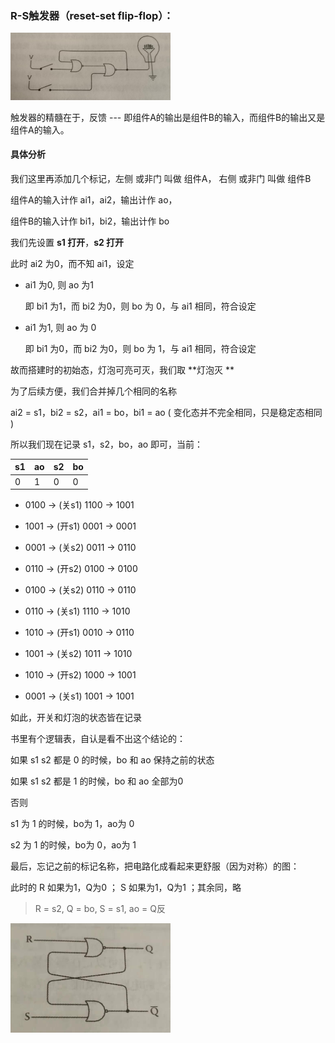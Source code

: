 ### R-S触发器（reset-set flip-flop）：

<img src="%E5%8F%8D%E9%A6%88%E5%99%A8.jpg" alt="反馈器" style="zoom:25%;" />

触发器的精髓在于，反馈 --- 即组件A的输出是组件B的输入，而组件B的输出又是组件A的输入。



#### 具体分析

我们这里再添加几个标记，左侧 或非门 叫做 组件A， 右侧 或非门 叫做 组件B

组件A的输入计作 ai1，ai2，输出计作 ao，

组件B的输入计作 bi1，bi2，输出计作 bo



我们先设置 **s1 打开**，**s2 打开**

此时 ai2 为0，而不知 ai1，设定

- ai1 为0, 则 ao 为1

  即 bi1 为1，而 bi2 为0，则 bo 为 0，与 ai1 相同，符合设定

- ai1 为1, 则 ao 为 0

  即 bi1 为0，而 bi2 为0，则 bo 为 1，与 ai1 相同，符合设定


故而搭建时的初始态，灯泡可亮可灭，我们取 **灯泡灭 **



为了后续方便，我们合并掉几个相同的名称

ai2 = s1，bi2 = s2，ai1 = bo，bi1 = ao  ( 变化态并不完全相同，只是稳定态相同 )

所以我们现在记录  s1，s2，bo，ao 即可，当前：

| s1   | ao   | s2   | bo   |
| ---- | ---- | ---- | ---- |
| 0    | 1    | 0    | 0    |



- 0100 -> (关s1) 1100 -> 1001
- 1001 -> (开s1) 0001 -> 0001
- 0001 -> (关s2) 0011 -> 0110
- 0110 -> (开s2) 0100 -> 0100



- 0100 -> (关s2) 0110 -> 0110
- 0110 -> (关s1) 1110 -> 1010
- 1010 -> (开s1) 0010 -> 0110 



- 1001 -> (关s2) 1011 -> 1010
- 1010 -> (开s2) 1000 -> 1001



- 0001 -> (关s1) 1001 -> 1001



如此，开关和灯泡的状态皆在记录



书里有个逻辑表，自认是看不出这个结论的：

如果 s1 s2 都是 0 的时候，bo 和 ao 保持之前的状态

如果 s1 s2 都是 1 的时候，bo 和 ao 全部为0

否则

s1 为 1 的时候，bo为 1，ao为 0

s2 为 1 的时候，bo为 0，ao为 1



最后，忘记之前的标记名称，把电路化成看起来更舒服（因为对称）的图：

此时的 R 如果为1，Q为0 ； S 如果为1，Q为1 ；其余同，略

> R = s2, Q = bo, S = s1, ao = Q反

<img src="触发器-简图.jpeg" alt="触发器" style="zoom:25%;" />